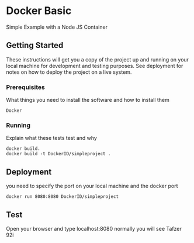 # Docker Basic
Simple Example with a Node JS  Container 

## Getting Started

These instructions will get you a copy of the project up and running on your local machine for development and testing purposes. See deployment for notes on how to deploy the project on a live system.

### Prerequisites

What things you need to install the software and how to install them

```
Docker 
```


### Running

Explain what these tests test and why

```
docker build.
docker build -t DockerID/simpleproject .
```

## Deployment
you need to specify the port on your local machine and the docker port
```
docker run 8080:8080 DockerID/simpleproject
```

## Test
Open your browser and type localhost:8080 normally you will see Tafzer 92i

